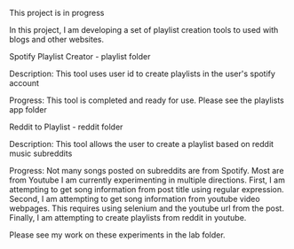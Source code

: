 This project is in progress

In this project, I am developing a set of playlist creation tools to used with blogs and other websites. 

Spotify Playlist Creator - playlist folder

Description:
This tool uses user id to create playlists in the user's spotify account

Progress:
This tool is completed and ready for use. Please see the playlists app folder


Reddit to Playlist - reddit folder

Description:
This tool allows the user to create a playlist based on reddit music subreddits

Progress:
Not many songs posted on subreddits are from Spotify. Most are from Youtube
I am currently experimenting in multiple directions. First, I am attempting to get song information from post title using regular expression. Second, I am attempting to get song information from youtube video webpages. This requires using selenium and the youtube url from the post. Finally, I am attempting to create playlists from reddit in youtube. 

Please see my work on these experiments in the lab folder.
